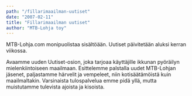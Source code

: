```yaml
---
path: "/fillarimaailman-uutiset"
date: "2007-02-11"
title: "Fillarimaailman uutiset"
author: "MTB-Lohja toy"
---
```

MTB-Lohja.com monipuolistaa sisältöään. Uutiset päivitetään aluksi kerran viikossa.

Avaamme uuden Uutiset-osion, joka tarjoaa käyttäjille ikkunan pyöräilyn mielenkiintoiseen maailmaan. Esittelemme palstalla uudet MTB-Lohjan jäsenet, paljastamme härvelit ja vempeleet, niin kotisäätämöistä kuin maailmaltakin. Varsinaista tulospalvelua emme pidä yllä, mutta muistutamme tulevista ajoista ja kisoista.